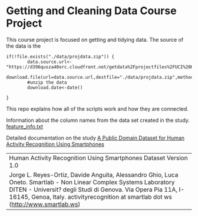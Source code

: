 Getting and Cleaning Data Course Project
========================================

This course project is focused on getting and tidying data. The source of the data is the

    if(!file.exists("./data/projdata.zip")) {
            data.source.url<-"https://d396qusza40orc.cloudfront.net/getdata%2Fprojectfiles%2FUCI%20HAR%20Dataset.zip"
            download.file(url=data.source.url,destfile="./data/projdata.zip",method="curl")
            #unzip the data
            download.date<-date()
            
    }

This repo explains how all of the scripts work and how they are connected.

Information about the column names from the data set created in the study.
[feature\_info.txt](data/UCI-HAR/feature_info.txt "Describes the feature names that were collected in the original study")

Detailed documentation on the study [A Public Domain Dataset for Human Activity Recognition Using Smartphones](https://www.elen.ucl.ac.be/Proceedings/esann/esannpdf/es2013-84.pdf "A Public Domain Dataset for Human Activity Recognition Using Smartphones")

<table>
<colgroup>
<col width="5%" />
</colgroup>
<tbody>
<tr class="odd">
<td align="left">Human Activity Recognition Using Smartphones Dataset Version 1.0</td>
</tr>
<tr class="even">
<td align="left">Jorge L. Reyes-Ortiz, Davide Anguita, Alessandro Ghio, Luca Oneto. Smartlab - Non Linear Complex Systems Laboratory DITEN - Universit? degli Studi di Genova. Via Opera Pia 11A, I-16145, Genoa, Italy. <script type="text/javascript">
<!--
h='&#x73;&#x6d;&#x61;&#114;&#116;&#108;&#x61;&#98;&#46;&#x77;&#x73;';a='&#64;';n='&#x61;&#x63;&#116;&#x69;&#118;&#x69;&#116;&#x79;&#114;&#x65;&#x63;&#x6f;&#x67;&#110;&#x69;&#116;&#x69;&#x6f;&#110;';e=n+a+h;
document.write('<a h'+'ref'+'="ma'+'ilto'+':'+e+'">'+e+'<\/'+'a'+'>');
// -->
</script><noscript>&#x61;&#x63;&#116;&#x69;&#118;&#x69;&#116;&#x79;&#114;&#x65;&#x63;&#x6f;&#x67;&#110;&#x69;&#116;&#x69;&#x6f;&#110;&#32;&#x61;&#116;&#32;&#x73;&#x6d;&#x61;&#114;&#116;&#108;&#x61;&#98;&#32;&#100;&#x6f;&#116;&#32;&#x77;&#x73;</noscript> (<a href="http://www.smartlab.ws">http://www.smartlab.ws</a>)</td>
</tr>
</tbody>
</table>
